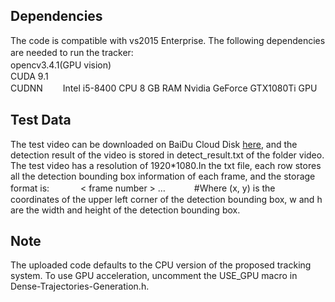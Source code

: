 ## Dependencies
The code is compatible with vs2015 Enterprise. The following dependencies are needed to run the tracker:　　
</br> opencv3.4.1(GPU vision)　
</br> CUDA 9.1 
</br> CUDNN　　
Intel i5-8400 CPU
8 GB RAM
Nvidia GeForce GTX1080Ti GPU
## Test Data
The test video can be downloaded on BaiDu Cloud Disk [here](https://pan.baidu.com/s/1wZUUkpHGpBks6QYFKUVSFg?fid=1052882489402014), and the detection result of the video is stored in detect_result.txt of the folder video. The test video has a resolution of 1920*1080.In the txt file, each row stores all the detection bounding box information of each frame, and the storage format is: 　　　
< frame number >  <x>  <y>  <w>  <h>  <x>  <y>  <w>  <h>…　　　
#Where (x, y) is the coordinates of the upper left corner of the detection bounding box, w and h are the width and height of the detection bounding box.
## Note
The uploaded code defaults to the CPU version of the proposed tracking system. To use GPU acceleration, uncomment the USE_GPU macro in Dense-Trajectories-Generation.h.
